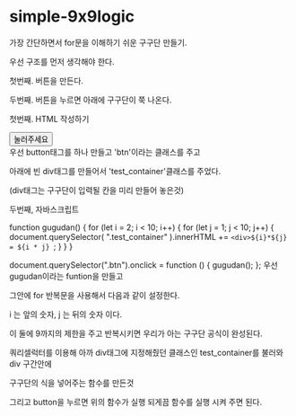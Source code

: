# simple-9x9logic
가장 간단하면서 for문을 이해하기 쉬운 구구단 만들기.



우선 구조를 먼저 생각해야 한다.

첫번째. 버튼을 만든다.

두번째. 버튼을 누르면 아래에 구구단이 쭉 나온다.



첫번째. HTML 작성하기

<!DOCTYPE html>
<html lang="en">
  <head>
    <meta charset="UTF-8" />
    <meta name="viewport" content="width=device-width, initial-scale=1.0" />
    <title>구구단 만들기</title>
    <link rel="stylesheet" href="./index.css" />
  </head>
  <body>
    <button class="btn">눌러주세요</button>
    <div class="test_container"></div>
    <script src="./index.js"></script>
  </body>
</html>
우선 button태그를 하나 만들고 'btn'이라는 클래스를 주고 

아래에 빈 div태그를 만들어서 'test_container'클래스를 주었다.

(div태그는 구구단이 입력될 칸을 미리 만들어 놓은것)



두번째, 자바스크립트

function gugudan() {
  for (let i = 2; i < 10; i++) {
    for (let j = 1; j < 10; j++) {
      document.querySelector(
        ".test_container"
      ).innerHTML += `<div>${i}*${j} = ${i * j} `;
    }
  }
}

document.querySelector(".btn").onclick = function () {
  gugudan();
};
우선  gugudan이라는 funtion을 만들고 

그안에 for 반복문을 사용해서 다음과 같이 설정한다. 

i 는 앞의 숫자, j 는 뒤의 숫자 이다.

이 둘에 9까지의 제한을 주고 반복시키면 우리가 아는 구구단 공식이 완성된다.



쿼리셀럭터를 이용해 아까 div태그에 지정해줬던 클래스인 test_container를 불러와 div 구간안에 

구구단의 식을 넣어주는 함수를 만든것



그리고 button을 누르면 위의 함수가 실행 되게끔 함수를 실행 시켜 주면 된다.
